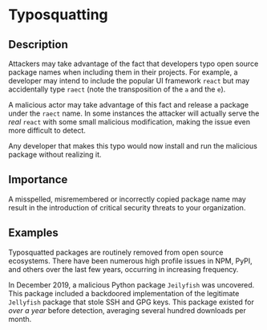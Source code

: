 # Typosquatting

## Description

Attackers may take advantage of the fact that developers typo open source package names when including them in their projects. For example, a developer may intend to include the popular UI framework `react` but may accidentally type `raect` (note the transposition of the `a` and the `e`).

A malicious actor may take advantage of this fact and release a package under the `raect` name. In some instances the attacker will actually serve the *real* `react` with some small malicious modification, making the issue even more difficult to detect.

Any developer that makes this typo would now install and run the malicious package without realizing it.

## Importance

A misspelled, misremembered or incorrectly copied package name may result in the introduction of critical security threats to your organization.

## Examples

Typosquatted packages are routinely removed from open source ecosystems. There have been numerous high profile issues in NPM, PyPI, and others over the last few years, occurring in increasing frequency.

In December 2019, a malicious Python package `Jeilyfish` was uncovered. This package included a backdoored implementation of the legitimate `Jellyfish` package that stole SSH and GPG keys. This package existed for *over a year* before detection, averaging several hundred downloads per month.
